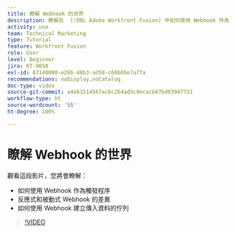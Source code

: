```yaml
---
title: 瞭解 Webhook 的世界
description: 瞭解在  [!DNL Adobe Workfront Fusion] 中如何使用 Webhook 作為觸發程序，以及如何使用 Webhook 建立傳入資料的佇列。
activity: use
team: Technical Marketing
type: Tutorial
feature: Workfront Fusion
role: User
level: Beginner
jira: KT-9050
exl-id: 87140000-e26b-48b3-ad58-c60b6be7a7fa
recommendations: noDisplay,noCatalog
doc-type: video
source-git-commit: a4e61514567ac8c2b4ad5c9ecacb87bd83947731
workflow-type: ht
source-wordcount: '55'
ht-degree: 100%

---
```


# 瞭解 Webhook 的世界

觀看這段影片，您將會瞭解：

* 如何使用 Webhook 作為觸發程序
* 反應式和被動式 Webhook 的差異
* 如何使用 Webhook 建立傳入資料的佇列

>[!VIDEO](https://video.tv.adobe.com/v/335291/?quality=12&learn=on)
